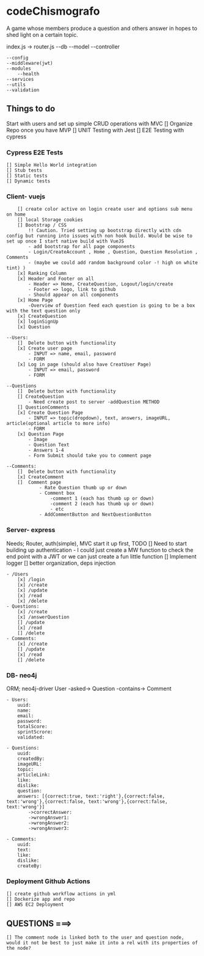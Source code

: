 # codeChismografo
A game whose members produce a question and others answer in hopes to shed light on a certain topic.

index.js -> router.js
    --db
        --model
    --controller

    --config
    --middleware(jwt)
    --modules
        --health
    --services
    --utils
    --validation

## Things to do
Start with users and set up simple CRUD operations with MVC
[] Organize Repo once you have MVP
[] UNIT Testing with Jest
[] E2E Testing with cypress 

### Cypress E2E Tests
    [] Simple Hello World integration
    [] Stub tests
    [] Static tests
    [] Dynamic tests

### Client- vuejs
        [] create color active on login create user and options sub menu on home
        [] local Storage cookies
        [] Bootstrap / CSS 
            !! Caution. Tried setting up bootstrap directly with cdn config but running into issues with non hook build. Would be wise to set up once I start native build with VueJS
            - add bootstrap for all page components
            - Login/CreateAccount , Home , Question, Question Resolution , Comments
            - (maybe we could add random background color -! high on white tint) )
        [x] Ranking Column
        [x] Header and Footer on all 
            - Header => Home, CreateQuestion, Logout/login/create
            - Footer => logo, link to github
            - Should appear on all components
        [x] Home Page
            -Overview of Question feed each question is going to be a box with the text question only
        [x] CreateQuestion
        [x] loginSignUp
        [x] Question

    --Users: 
        []  Delete button with functionality
        [x] Create user page
            - INPUT => name, email, password 
            - FORM
        [x] Log in page (should also have CreatUser Page)
            - INPUT => email, password
            - FORM 

    --Questions
        []  Delete button with functionality
        [] CreateQuestion
            - Need create post to server -addQuestion METHOD 
        [] QuestionComments
        [x] Create Question Page
            - INPUT => topic(dropdown), text, answers, imageURL, article(optional article to more info)
            - FORM
        [x] Question Page 
            - Image
            - Question Text 
            - Answers 1-4
            - Form Submit should take you to comment page

    --Comments: 
        []  Delete button with functionality
        [x] CreateComment
        []  Comment page
                - Rate Question thumb up or down
                - Comment box 
                    -comment 1 (each has thumb up or down)
                    -comment 2 (each has thumb up or down)
                    - etc
                - AddCommentButton and NextQuestionButton

### Server- express
Needs; Router, auth(simple), MVC start it up first, 
    TODO 
        [] Need to start building up authentication
            - I could just create a MW function to check the end point with a JWT or we can just create a fun little function
        [] Implement logger
        [] better organization, deps injection 

    - /Users
        [x] /login
        [x] /create
        [x] /update
        [x] /read
        [x] /delete
    - Questions:
        [x] /create
        [x] /answerQuestion
        [] /update
        [x] /read
        [] /delete
    - Comments:
        [x] /create
        [] /update
        [x] /read
        [] /delete

### DB- neo4j 
ORM; neo4j-driver
User -asked-> Question -contains-> Comment    

    - Users:
        uuid:
        name:
        email:
        password:
        totalScore:
        sprintScrore:
        validated:

    - Questions:
        uuid:
        createdBy:
        imageURL:
        topic:
        articleLink:
        like:
        dislike:
        question:
        answers: [{correct:true, text:'right'},{correct:false, text:'wrong'},{correct:false, text:'wrong'},{correct:false, text:'wrong'}]
            ->correctAnswer:
            ->wrongAnswer1:
            ->wrongAnswer2:
            ->wrongAnswer3:

    - Comments:
        uuid:
        text:
        like:
        dislike:
        createBy:

### Deployment Github Actions
    [] create github workflow actions in yml
    [] Dockerize app and repo 
    [] AWS EC2 Deployment

## QUESTIONS ===>
    [] The comment node is linked both to the user and question node, would it not be best to just make it into a rel with its properties of the node?